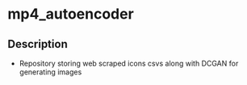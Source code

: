 # mp4_autoencoder

## Description
- Repository storing web scraped icons csvs along with DCGAN for generating images
